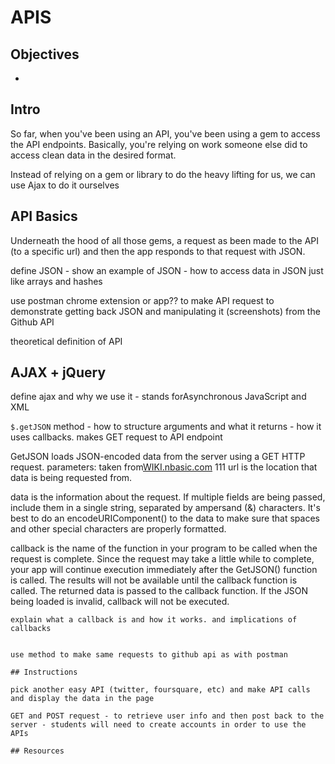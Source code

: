# APIS

## Objectives 
+ 

## Intro

So far, when you've been using an API, you've been using a gem to access the API endpoints. Basically, you're relying on work someone else did to access clean data in the desired format.

Instead of relying on a gem or library to do the heavy lifting for us, we can use Ajax to do it ourselves


## API Basics


Underneath the hood of all those gems, a request as been made to the API (to a specific url) and then the app responds to that request with JSON. 

define JSON - show an example of JSON - how to access data in JSON just like arrays and hashes

use postman chrome extension or app?? to make API request to demonstrate getting back JSON and manipulating it (screenshots) from the Github API

theoretical definition of API

## AJAX + jQuery

define ajax and why we use it - stands forAsynchronous JavaScript and XML

`$.getJSON` method - how to structure arguments  and what it returns - how it uses callbacks. makes GET request to API endpoint

GetJSON loads JSON-encoded data from the server using a GET HTTP request.
parameters: taken from[WIKI.nbasic.com](http://wiki.nsbasic.com/GetJSON)
111
url is the location that data is being requested from.

data is the information about the request. If multiple fields are being passed, include them in a single string, separated by ampersand (&) characters. It's best to do an encodeURIComponent() to the data to make sure that spaces and other special characters are properly formatted.

callback is the name of the function in your program to be called when the request is complete. Since the request may take a little while to complete, your app will continue execution immediately after the GetJSON() function is called. The results will not be available until the callback function is called. The returned data is passed to the callback function. If the JSON being loaded is invalid, callback will not be executed.
```
explain what a callback is and how it works. and implications of callbacks


use method to make same requests to github api as with postman

## Instructions

pick another easy API (twitter, foursquare, etc) and make API calls and display the data in the page

GET and POST request - to retrieve user info and then post back to the server - students will need to create accounts in order to use the APIs

## Resources



